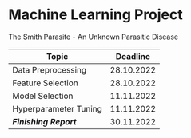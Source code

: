 # Machine Learning Project

The Smith Parasite - An Unknown Parasitic Disease


| Topic                  | Deadline    |
| ------------------     | ----------- |
| Data Preprocessing     | 28.10.2022  |
| Feature Selection      | 28.10.2022  |
| Model Selection        | 11.11.2022  |
| Hyperparameter Tuning  | 11.11.2022  |
| ***Finishing Report*** | 30.11.2022  |
